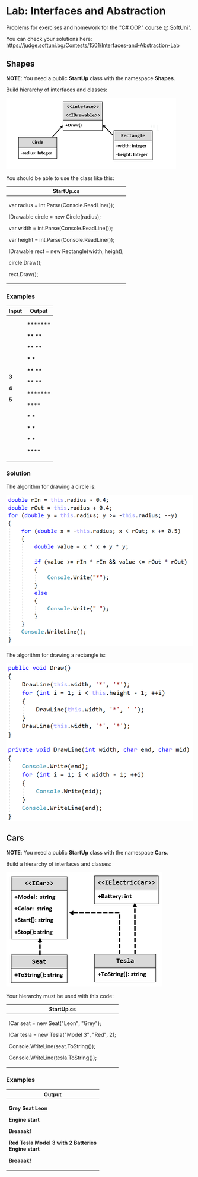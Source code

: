 # Lab: **Interfaces and Abstraction**

Problems for exercises and homework for the ["C\# OOP" course @
SoftUni"](https://softuni.bg/trainings/2244/csharp-oop-february-2019).

You can check your solutions here:
<https://judge.softuni.bg/Contests/1501/Interfaces-and-Abstraction-Lab>

## Shapes

**NOTE**: You need a public **StartUp** class with the namespace
**Shapes**.

Build hierarchy of interfaces and classes:

![C:\\Users\\david\\Desktop\\WINWORD\_2018-02-24\_13-45-17.png](./media/image1.png)

You should be able to use the class like this:

<table>
<thead>
<tr class="header">
<th>StartUp.cs</th>
</tr>
</thead>
<tbody>
<tr class="odd">
<td><p>var radius = int.Parse(Console.ReadLine());</p>
<p>IDrawable circle = new Circle(radius);</p>
<p>var width = int.Parse(Console.ReadLine());</p>
<p>var height = int.Parse(Console.ReadLine());</p>
<p>IDrawable rect = new Rectangle(width, height);</p>
<p>circle.Draw();</p>
<p>rect.Draw();</p></td>
</tr>
</tbody>
</table>

### Examples

<table>
<thead>
<tr class="header">
<th><strong>Input</strong></th>
<th><strong>Output</strong></th>
</tr>
</thead>
<tbody>
<tr class="odd">
<td><p><strong>3</strong></p>
<p><strong>4</strong></p>
<p><strong>5</strong></p></td>
<td><p><strong>*******</strong></p>
<p><strong>** **</strong></p>
<p><strong>** **</strong></p>
<p><strong>* *</strong></p>
<p><strong>** **</strong></p>
<p><strong>** **</strong></p>
<p><strong>*******</strong></p>
<p><strong>****</strong></p>
<p><strong>* *</strong></p>
<p><strong>* *</strong></p>
<p><strong>* *</strong></p>
<p><strong>****</strong></p></td>
</tr>
</tbody>
</table>

### Solution

The algorithm for drawing a circle is:

![](./media/image2.png)

The algorithm for drawing a rectangle is:

![](./media/image3.png)

## Cars

**NOTE**: You need a public **StartUp** class with the namespace
**Cars**.

Build a hierarchy of interfaces and classes:

![C:\\Users\\david\\Desktop\\WINWORD\_2018-02-24\_13-53-46.png](./media/image4.png)

Your hierarchy must be used with this code:

<table>
<thead>
<tr class="header">
<th>StartUp.cs</th>
</tr>
</thead>
<tbody>
<tr class="odd">
<td><p>ICar seat = new Seat("Leon", "Grey");</p>
<p>ICar tesla = new Tesla("Model 3", "Red", 2);</p>
<p>Console.WriteLine(seat.ToString());</p>
<p>Console.WriteLine(tesla.ToString());</p></td>
</tr>
</tbody>
</table>

### Examples

<table>
<thead>
<tr class="header">
<th><strong>Output</strong></th>
</tr>
</thead>
<tbody>
<tr class="odd">
<td><p><strong>Grey Seat Leon</strong></p>
<p><strong>Engine start</strong></p>
<p><strong>Breaaak!</strong></p>
<p><strong>Red Tesla Model 3 with 2 Batteries<br />
Engine start</strong></p>
<p><strong>Breaaak!</strong></p></td>
</tr>
</tbody>
</table>
